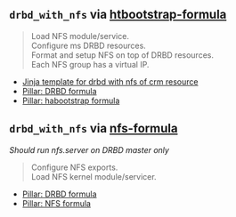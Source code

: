 ``drbd_with_nfs`` via [htbootstrap-formula](https://github.com/SUSE/habootstrap-formula.git)
-------------------
> Load NFS module/service.\
> Configure ms DRBD resources.\
> Format and setup NFS on top of DRBD resources.\
> Each NFS group has a virtual IP.


* [Jinja template for drbd with nfs of crm resource](./with_pacemaker/drbd_with_nfs_crm.j2)
* [Pillar: DRBD formula](./pillar.example.drbd)
* [Pillar: habootstrap formula](./with_pacemaker/pillar.example.cluster)


``drbd_with_nfs`` via [nfs-formula](https://github.com/saltstack-formulas/nfs-formula)
-------------------
*Should run nfs.server on DRBD master only*

> Configure NFS exports.\
> Load NFS kernel module/servicer.


* [Pillar: DRBD formula](./pillar.example.drbd)
* [Pillar: NFS formula](./with_pacemakerout/pillar.example.nfs)
